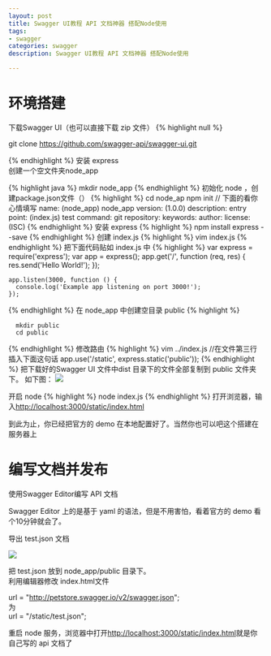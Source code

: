 ```yaml
---
layout: post
title: Swagger UI教程 API 文档神器 搭配Node使用
tags:
- swagger
categories: swagger
description: Swagger UI教程 API 文档神器 搭配Node使用

---
```


# 环境搭建 #

下载Swagger UI（也可以直接下载 zip 文件）
{% highlight null %}

 git clone https://github.com/swagger-api/swagger-ui.git

{% endhighlight %} 
安装 express  
创建一个空文件夹node_app

{% highlight java %} 
    mkdir node_app
{% endhighlight %} 
初始化 node ，创建package.json文件（）
{% highlight  %} 
    cd node_ap
    npm init
    // 下面的看你心情填写
    name: (node_app) node_app
    version: (1.0.0)
    description:
    entry point: (index.js)
    test command:
    git repository:
    keywords:
    author:
    license: (ISC)
{% endhighlight %} 
安装 express
{% highlight  %}
    npm install express --save
{% endhighlight %} 
创建 index.js
{% highlight  %}
    vim index.js
{% endhighlight %} 
把下面代码贴如 index.js 中
{% highlight  %}
    var express = require('express');
    var app = express();
    app.get('/', function (req, res) {
      res.send('Hello World!');
    });
    
    app.listen(3000, function () {
      console.log('Example app listening on port 3000!');
    });
{% endhighlight %} 
在 node_app 中创建空目录 public
{% highlight  %}

      mkdir public
      cd public
{% endhighlight %} 
修改路由
{% highlight  %}
    vim ../index.js
    //在文件第三行插入下面这句话
    app.use('/static', express.static('public'));
{% endhighlight %} 
把下载好的Swagger UI 文件中dist 目录下的文件全部复制到 public 文件夹下。
如下图：
![](http://i.imgur.com/jCmK5cx.png)


开启 node
{% highlight  %}
    node index.js
{% endhighlight %} 
打开浏览器，输入[http://localhost:3000/static/index.html](打开浏览器，输入http://localhost:3000/static/index.html)

到此为止，你已经把官方的 demo 在本地配置好了。当然你也可以吧这个搭建在服务器上

# 编写文档并发布 #

使用Swagger Editor编写 API 文档

Swagger Editor 上的是基于 yaml 的语法，但是不用害怕，看着官方的 demo 看个10分钟就会了。


导出 test.json 文档

![](http://upload-images.jianshu.io/upload_images/437742-77e0ea186ad1a01e.png?imageMogr2/auto-orient/strip%7CimageView2/2)


把 test.json 放到 node_app/public 目录下。  
利用编辑器修改 index.html文件

url = "http://petstore.swagger.io/v2/swagger.json";  
为  
url = "/static/test.json";  

重启 node 服务，浏览器中打开[http://localhost:3000/static/index.html](http://localhost:3000/static/index.html)就是你自己写的 api 文档了

